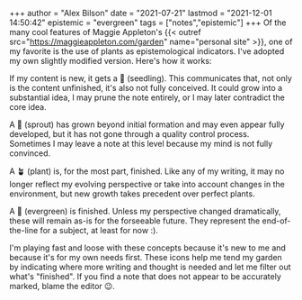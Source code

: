 +++
author = "Alex Bilson"
date = "2021-07-21"
lastmod = "2021-12-01 14:50:42"
epistemic = "evergreen"
tags = ["notes","epistemic"]
+++
Of the many cool features of Maggie Appleton's {{< outref src="https://maggieappleton.com/garden" name="personal site" >}}, one of my favorite is the use of plants as epistemological indicators. I've adopted my own slightly modified version. Here's how it works:

If my content is new, it gets a 🌱 (seedling). This communicates that, not only is the content unfinished, it's also not fully conceived. It could grow into a substantial idea, I may prune the note entirely, or I may later contradict the core idea.

A 🌿 (sprout) has grown beyond initial formation and may even appear fully developed, but it has not gone through a quality control process. Sometimes I may leave a note at this level because my mind is not fully convinced.

A 🪴  (plant) is, for the most part, finished. Like any of my writing, it may no longer reflect my evolving perspective or take into account changes in the environment, but new growth takes precedent over perfect plants.

A 🌲  (evergreen) is finished. Unless my perspective changed dramatically, these will remain as-is for the forseeable future. They represent the end-of-the-line for a subject, at least for now :).

I'm playing fast and loose with these concepts because it's new to me and because it's for my own needs first. These icons help me tend my garden by indicating where more writing and thought is needed and let me filter out what's "finished". If you find a note that does not appear to be accurately marked, blame the editor 😉.
